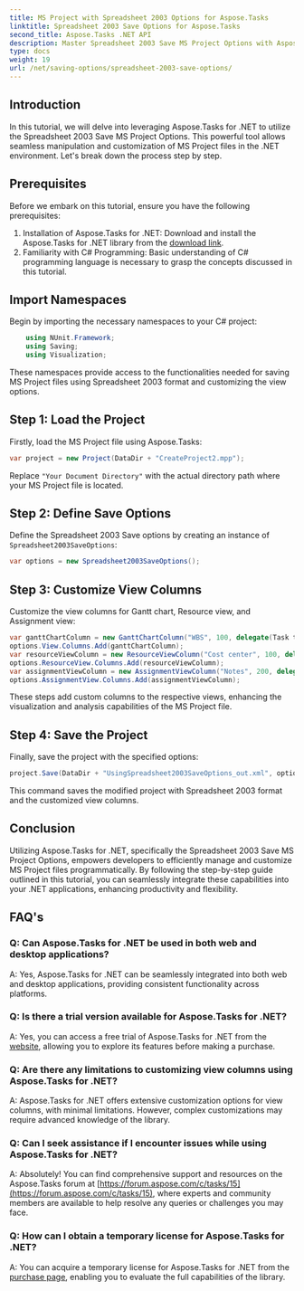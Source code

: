 ```yaml
---
title: MS Project with Spreadsheet 2003 Options for Aspose.Tasks
linktitle: Spreadsheet 2003 Save Options for Aspose.Tasks
second_title: Aspose.Tasks .NET API
description: Master Spreadsheet 2003 Save MS Project Options with Aspose.Tasks for .NET. Seamlessly customize and save MS Project files programmatically.
type: docs
weight: 19
url: /net/saving-options/spreadsheet-2003-save-options/
---
```

## Introduction
In this tutorial, we will delve into leveraging Aspose.Tasks for .NET to utilize the Spreadsheet 2003 Save MS Project Options. This powerful tool allows seamless manipulation and customization of MS Project files in the .NET environment. Let's break down the process step by step.
## Prerequisites
Before we embark on this tutorial, ensure you have the following prerequisites:
1. Installation of Aspose.Tasks for .NET: Download and install the Aspose.Tasks for .NET library from the [download link](https://releases.aspose.com/tasks/net/).
2. Familiarity with C# Programming: Basic understanding of C# programming language is necessary to grasp the concepts discussed in this tutorial.

## Import Namespaces
Begin by importing the necessary namespaces to your C# project:
```csharp
    using NUnit.Framework;
    using Saving;
    using Visualization;
```
These namespaces provide access to the functionalities needed for saving MS Project files using Spreadsheet 2003 format and customizing the view options.
## Step 1: Load the Project
Firstly, load the MS Project file using Aspose.Tasks:
```csharp
var project = new Project(DataDir + "CreateProject2.mpp");
```
Replace `"Your Document Directory"` with the actual directory path where your MS Project file is located.
## Step 2: Define Save Options
Define the Spreadsheet 2003 Save options by creating an instance of `Spreadsheet2003SaveOptions`:
```csharp
var options = new Spreadsheet2003SaveOptions();
```
## Step 3: Customize View Columns
Customize the view columns for Gantt chart, Resource view, and Assignment view:
```csharp
var ganttChartColumn = new GanttChartColumn("WBS", 100, delegate(Task task) { return task.Get(Tsk.WBS); });
options.View.Columns.Add(ganttChartColumn);
var resourceViewColumn = new ResourceViewColumn("Cost center", 100, delegate(Resource resource) { return resource.Get(Rsc.CostCenter); });
options.ResourceView.Columns.Add(resourceViewColumn);
var assignmentViewColumn = new AssignmentViewColumn("Notes", 200, delegate(ResourceAssignment assignment) { return assignment.Get(Asn.NotesText); });
options.AssignmentView.Columns.Add(assignmentViewColumn);
```
These steps add custom columns to the respective views, enhancing the visualization and analysis capabilities of the MS Project file.
## Step 4: Save the Project
Finally, save the project with the specified options:
```csharp
project.Save(DataDir + "UsingSpreadsheet2003SaveOptions_out.xml", options);
```
This command saves the modified project with Spreadsheet 2003 format and the customized view columns.

## Conclusion
Utilizing Aspose.Tasks for .NET, specifically the Spreadsheet 2003 Save MS Project Options, empowers developers to efficiently manage and customize MS Project files programmatically. By following the step-by-step guide outlined in this tutorial, you can seamlessly integrate these capabilities into your .NET applications, enhancing productivity and flexibility.

## FAQ's
### Q: Can Aspose.Tasks for .NET be used in both web and desktop applications?
A: Yes, Aspose.Tasks for .NET can be seamlessly integrated into both web and desktop applications, providing consistent functionality across platforms.
### Q: Is there a trial version available for Aspose.Tasks for .NET?
A: Yes, you can access a free trial of Aspose.Tasks for .NET from the [website](https://releases.aspose.com/), allowing you to explore its features before making a purchase.
### Q: Are there any limitations to customizing view columns using Aspose.Tasks for .NET?
A: Aspose.Tasks for .NET offers extensive customization options for view columns, with minimal limitations. However, complex customizations may require advanced knowledge of the library.
### Q: Can I seek assistance if I encounter issues while using Aspose.Tasks for .NET?
A: Absolutely! You can find comprehensive support and resources on the Aspose.Tasks forum at [https://forum.aspose.com/c/tasks/15](https://forum.aspose.com/c/tasks/15), where experts and community members are available to help resolve any queries or challenges you may face.
### Q: How can I obtain a temporary license for Aspose.Tasks for .NET?
A: You can acquire a temporary license for Aspose.Tasks for .NET from the [purchase page](https://purchase.aspose.com/temporary-license/), enabling you to evaluate the full capabilities of the library.
